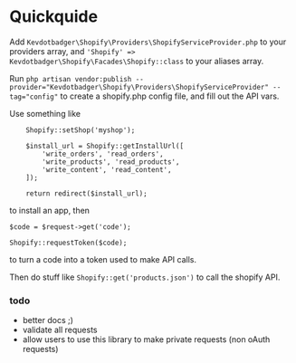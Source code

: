 # Quickquide

Add `Kevdotbadger\Shopify\Providers\ShopifyServiceProvider.php` to your providers array, and `'Shopify' => Kevdotbadger\Shopify\Facades\Shopify::class` to your aliases array.

Run `php artisan vendor:publish --provider="Kevdotbadger\Shopify\Providers\ShopifyServiceProvider" --tag="config"` to create a shopify.php config file, and fill out the API vars.

Use something like

		Shopify::setShop('myshop');
				
		$install_url = Shopify::getInstallUrl([
			'write_orders', 'read_orders',
			'write_products', 'read_products',
			'write_content', 'read_content',
		]);
		
		return redirect($install_url);		

to install an app, then 

	$code = $request->get('code');
	
	Shopify::requestToken($code);

to turn a code into a token used to make API calls.

Then do stuff like `Shopify::get('products.json')` to call the shopify API.

### todo

* better docs ;)
* validate all requests
* allow users to use this library to make private requests (non oAuth requests)